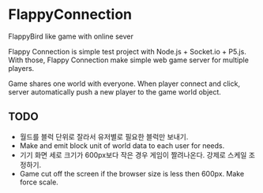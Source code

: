 # FlappyConnection
FlappyBird like game with online sever

Flappy Connection is simple test project with Node.js + Socket.io + P5.js. With those, Flappy Connection make simple web game server for multiple players.

Game shares one world with everyone. When player connect and click, server automatically push a new player to the game world object.

## TODO

- 월드를 블럭 단위로 잘라서 유저별로 필요한 블럭만 보내기. 
- Make and emit block unit of world data to each user for needs.
- 기기 화면 세로 크기가 600px보다 작은 경우 게임이 짤려나온다. 강제로 스케일 조정하기. 
- Game cut off the screen if the browser size is less then 600px. Make force scale.
